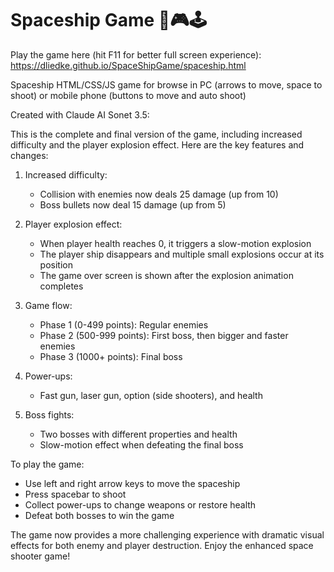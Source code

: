 # Spaceship Game 👾🎮🕹️

Play the game here (hit F11 for better full screen experience):
https://dliedke.github.io/SpaceShipGame/spaceship.html

Spaceship HTML/CSS/JS game for browse in PC (arrows to move, space to shoot) or mobile phone (buttons to move and auto shoot)

Created with Claude AI Sonet 3.5:

This is the complete and final version of the game, including increased difficulty and the player explosion effect. Here are the key features and changes:

1. Increased difficulty:
   - Collision with enemies now deals 25 damage (up from 10)
   - Boss bullets now deal 15 damage (up from 5)

2. Player explosion effect:
   - When player health reaches 0, it triggers a slow-motion explosion
   - The player ship disappears and multiple small explosions occur at its position
   - The game over screen is shown after the explosion animation completes

3. Game flow:
   - Phase 1 (0-499 points): Regular enemies
   - Phase 2 (500-999 points): First boss, then bigger and faster enemies
   - Phase 3 (1000+ points): Final boss

4. Power-ups:
   - Fast gun, laser gun, option (side shooters), and health

5. Boss fights:
   - Two bosses with different properties and health
   - Slow-motion effect when defeating the final boss

To play the game:
- Use left and right arrow keys to move the spaceship
- Press spacebar to shoot
- Collect power-ups to change weapons or restore health
- Defeat both bosses to win the game

The game now provides a more challenging experience with dramatic visual effects for both enemy and player destruction. Enjoy the enhanced space shooter game!